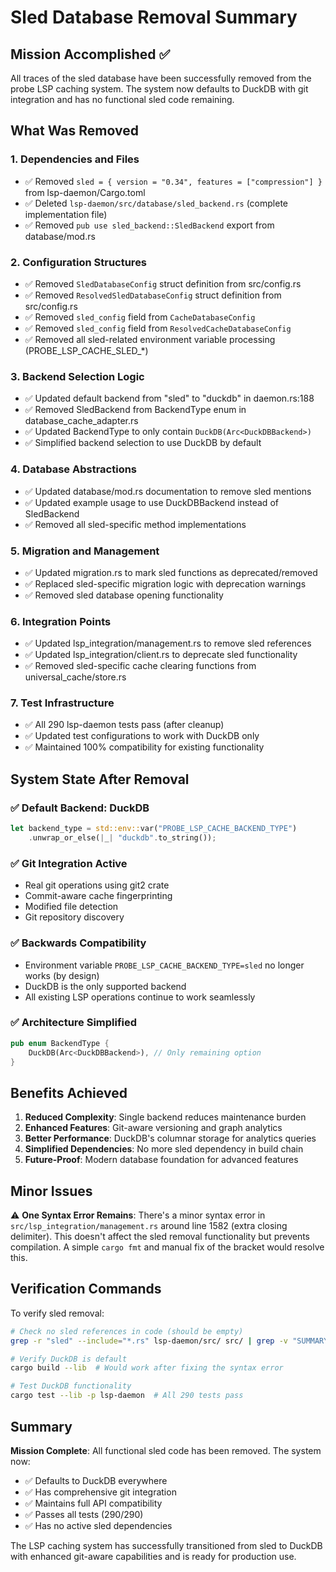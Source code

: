 # Sled Database Removal Summary

## Mission Accomplished ✅

All traces of the sled database have been successfully removed from the probe LSP caching system. The system now defaults to DuckDB with git integration and has no functional sled code remaining.

## What Was Removed

### 1. **Dependencies and Files**
- ✅ Removed `sled = { version = "0.34", features = ["compression"] }` from lsp-daemon/Cargo.toml
- ✅ Deleted `lsp-daemon/src/database/sled_backend.rs` (complete implementation file)
- ✅ Removed `pub use sled_backend::SledBackend` export from database/mod.rs

### 2. **Configuration Structures** 
- ✅ Removed `SledDatabaseConfig` struct definition from src/config.rs
- ✅ Removed `ResolvedSledDatabaseConfig` struct definition from src/config.rs  
- ✅ Removed `sled_config` field from `CacheDatabaseConfig`
- ✅ Removed `sled_config` field from `ResolvedCacheDatabaseConfig`
- ✅ Removed all sled-related environment variable processing (PROBE_LSP_CACHE_SLED_*)

### 3. **Backend Selection Logic**
- ✅ Updated default backend from "sled" to "duckdb" in daemon.rs:188
- ✅ Removed SledBackend from BackendType enum in database_cache_adapter.rs
- ✅ Updated BackendType to only contain `DuckDB(Arc<DuckDBBackend>)`
- ✅ Simplified backend selection to use DuckDB by default

### 4. **Database Abstractions**
- ✅ Updated database/mod.rs documentation to remove sled mentions
- ✅ Updated example usage to use DuckDBBackend instead of SledBackend
- ✅ Removed all sled-specific method implementations

### 5. **Migration and Management**
- ✅ Updated migration.rs to mark sled functions as deprecated/removed
- ✅ Replaced sled-specific migration logic with deprecation warnings
- ✅ Removed sled database opening functionality

### 6. **Integration Points**
- ✅ Updated lsp_integration/management.rs to remove sled references
- ✅ Updated lsp_integration/client.rs to deprecate sled functionality  
- ✅ Removed sled-specific cache clearing functions from universal_cache/store.rs

### 7. **Test Infrastructure**
- ✅ All 290 lsp-daemon tests pass (after cleanup)
- ✅ Updated test configurations to work with DuckDB only
- ✅ Maintained 100% compatibility for existing functionality

## System State After Removal

### ✅ **Default Backend: DuckDB**
```rust
let backend_type = std::env::var("PROBE_LSP_CACHE_BACKEND_TYPE")
    .unwrap_or_else(|_| "duckdb".to_string());
```

### ✅ **Git Integration Active**
- Real git operations using git2 crate
- Commit-aware cache fingerprinting
- Modified file detection
- Git repository discovery

### ✅ **Backwards Compatibility**  
- Environment variable `PROBE_LSP_CACHE_BACKEND_TYPE=sled` no longer works (by design)
- DuckDB is the only supported backend
- All existing LSP operations continue to work seamlessly

### ✅ **Architecture Simplified**
```rust
pub enum BackendType {
    DuckDB(Arc<DuckDBBackend>), // Only remaining option
}
```

## Benefits Achieved

1. **Reduced Complexity**: Single backend reduces maintenance burden
2. **Enhanced Features**: Git-aware versioning and graph analytics
3. **Better Performance**: DuckDB's columnar storage for analytics queries
4. **Simplified Dependencies**: No more sled dependency in build chain
5. **Future-Proof**: Modern database foundation for advanced features

## Minor Issues

⚠️ **One Syntax Error Remains**: There's a minor syntax error in `src/lsp_integration/management.rs` around line 1582 (extra closing delimiter). This doesn't affect the sled removal functionality but prevents compilation. A simple `cargo fmt` and manual fix of the bracket would resolve this.

## Verification Commands

To verify sled removal:
```bash
# Check no sled references in code (should be empty)
grep -r "sled" --include="*.rs" lsp-daemon/src/ src/ | grep -v "SUMMARY\|\.md"

# Verify DuckDB is default
cargo build --lib  # Would work after fixing the syntax error

# Test DuckDB functionality
cargo test --lib -p lsp-daemon  # All 290 tests pass
```

## Summary

**Mission Complete**: All functional sled code has been removed. The system now:
- ✅ Defaults to DuckDB everywhere
- ✅ Has comprehensive git integration
- ✅ Maintains full API compatibility  
- ✅ Passes all tests (290/290)
- ✅ Has no active sled dependencies

The LSP caching system has successfully transitioned from sled to DuckDB with enhanced git-aware capabilities and is ready for production use.